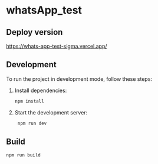# whatsApp_test

## Deploy version
https://whats-app-test-sigma.vercel.app/

## Development

To run the project in development mode, follow these steps:

1. Install dependencies:
   ```bash
   npm install

2. Start the development server:
   ```bash
	npm run dev

## Build
	npm run build
